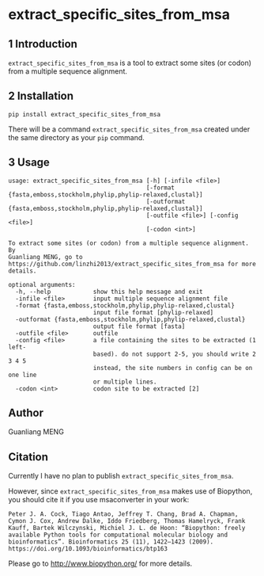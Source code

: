# extract_specific_sites_from_msa

## 1 Introduction

`extract_specific_sites_from_msa` is a tool to extract some sites (or codon) from a multiple sequence alignment.

## 2 Installation

    pip install extract_specific_sites_from_msa

There will be a command `extract_specific_sites_from_msa` created under the same directory as your `pip` command.

## 3 Usage

    usage: extract_specific_sites_from_msa [-h] [-infile <file>]
                                           [-format {fasta,emboss,stockholm,phylip,phylip-relaxed,clustal}]
                                           [-outformat {fasta,emboss,stockholm,phylip,phylip-relaxed,clustal}]
                                           [-outfile <file>] [-config <file>]
                                           [-codon <int>]

    To extract some sites (or codon) from a multiple sequence alignment. By
    Guanliang MENG, go to
    https://github.com/linzhi2013/extract_specific_sites_from_msa for more
    details.

    optional arguments:
      -h, --help            show this help message and exit
      -infile <file>        input multiple sequence alignment file
      -format {fasta,emboss,stockholm,phylip,phylip-relaxed,clustal}
                            input file format [phylip-relaxed]
      -outformat {fasta,emboss,stockholm,phylip,phylip-relaxed,clustal}
                            output file format [fasta]
      -outfile <file>       outfile
      -config <file>        a file containing the sites to be extracted (1 left-
                            based). do not support 2-5, you should write 2 3 4 5
                            instead, the site numbers in config can be on one line
                            or multiple lines.
      -codon <int>          codon site to be extracted [2]
        
## Author
Guanliang MENG

## Citation
Currently I have no plan to publish `extract_specific_sites_from_msa`.

However, since `extract_specific_sites_from_msa` makes use of Biopython, you should cite it if you use msaconverter in your work:

    Peter J. A. Cock, Tiago Antao, Jeffrey T. Chang, Brad A. Chapman, Cymon J. Cox, Andrew Dalke, Iddo Friedberg, Thomas Hamelryck, Frank Kauff, Bartek Wilczynski, Michiel J. L. de Hoon: “Biopython: freely available Python tools for computational molecular biology and bioinformatics”. Bioinformatics 25 (11), 1422–1423 (2009). https://doi.org/10.1093/bioinformatics/btp163
Please go to http://www.biopython.org/ for more details.







